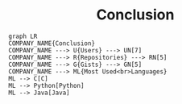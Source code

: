 <h1 align="center">Conclusion</h1>

```mermaid
graph LR
COMPANY_NAME{Conclusion}
COMPANY_NAME ---> U{Users} ---> UN[7]
COMPANY_NAME ---> R{Repositories} ---> RN[5]
COMPANY_NAME ---> G{Gists} ---> GN[5]
COMPANY_NAME ---> ML{Most Used<br>Languages}
ML --> C[C]
ML --> Python[Python]
ML --> Java[Java]
```
